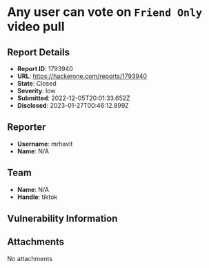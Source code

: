 # Any user can vote on `Friend Only` video pull

## Report Details
- **Report ID**: 1793940
- **URL**: https://hackerone.com/reports/1793940
- **State**: Closed
- **Severity**: low
- **Submitted**: 2022-12-05T20:01:33.652Z
- **Disclosed**: 2023-01-27T00:46:12.899Z

## Reporter
- **Username**: mrhavit
- **Name**: N/A

## Team
- **Name**: N/A
- **Handle**: tiktok

## Vulnerability Information


## Attachments
No attachments
